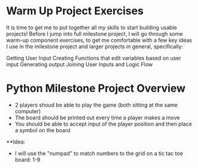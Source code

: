 # Warm Up Project Exercises
It is time to get me to put together all my skills to start building usable projects! Before I jump into full
milestone project, I will go through some warm-up component exercises, to get me comfortable with a few key ideas I use
in the milestone project and larger projects in general, specifically:

Getting User Input
Creating Functions that edit variables based on user input
Generating output
Joining User Inputs and Logic Flow


# Python Milestone Project Overview
- 2 players shoud be able to play the game (both sitting at the same computer)
- The board should be printed out every time a player makes a move
- You should be able to accept input of the player position and then place a symbol on the board

**Idea:
- I will use the "numpad" to match numbers to the grid on a tic tac toe board: 1-9
